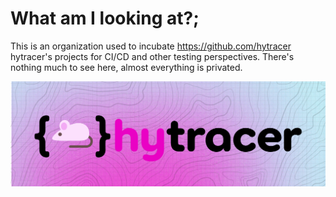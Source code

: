 # What am I looking at?;

This is an organization used to incubate <https://github.com/hytracer> hytracer's projects for CI/CD and other testing perspectives. There's nothing much to see here, almost everything is privated.

<div align="center">
<img src="https://github.com/booltracer/.github/blob/main/Twitter%20header%20-%202.png?raw=true">
</div>
